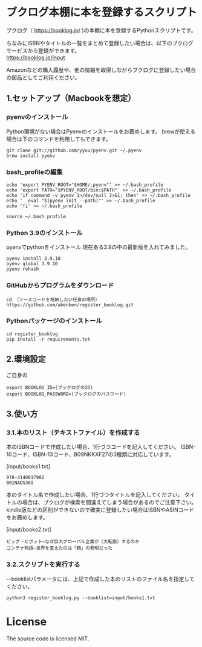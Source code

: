 # ブクログ本棚に本を登録するスクリプト

ブクログ（ https://booklog.jp/ )の本棚に本を登録するPythonスクリプトです。<br>

ちなみにISBNやタイトルの一覧をまとめて登録したい場合は、以下のブクログサービスから登録ができます。<br>
https://booklog.jp/input <br>

Amazonなどの購入履歴や、他の情報を取得しながらブクログに登録したい場合の部品としてご利用ください。

## 1.セットアップ（Macbookを想定）

### pyenvのインストール

Python環境がない場合はPyenvのインストールをお薦めします。
brewが使える場合は下のコマンドを利用してもできます。

```shell
git clone git://github.com/yyuu/pyenv.git ~/.pyenv
brew install pyenv
```

### bash_profileの編集

```
echo 'export PYENV_ROOT="$HOME/.pyenv"' >> ~/.bash_profile
echo 'export PATH="$PYENV_ROOT/bin:$PATH"' >> ~/.bash_profile
echo 'if command -v pyenv 1>/dev/null 2>&1; then' >> ~/.bash_profile
echo '  eval "$(pyenv init --path)"' >> ~/.bash_profile
echo 'fi' >> ~/.bash_profile

source ~/.bash_profile
```

### Python 3.9のインストール

pyenvでpythonをインストール
現在ある3.9の中の最新版を入れてみました。

```shell
pyenv install 3.9.10
pyenv global 3.9.10
pyenv rehash
```

### GitHubからプログラムをダウンロード

```shell
cd （ソースコードを格納したい任意の場所）
https://github.com/abenben/register_booklog.git
```

### Pythonパッケージのインストール

```shell
cd register_booklog
pip install -r requirements.txt
```

## 2.環境設定

ご自身の

```shell
export BOOKLOG_ID=(ブックログのID)
export BOOKLOG_PASSWORD=(ブックログのパスワード)
```

## 3.使い方

### 3.1.本のリスト（テキストファイル）を作成する

本のISBNコードで作成したい場合、1行づつコードを記入してください。
ISBN-10コード、ISBN-13コード、B09NKKXF27の3種類に対応しています。

[input/books1.txt]
```text
978-4140817902
B01NADS36I
```

本のタイトル名で作成したい場合、1行づつタイトルを記入してください。
タイトルの場合は、ブクログが検索を間違えてしまう場合があるのでご注意下さい。
kindle版などの区別ができないので確実に登録したい場合はISBNやASINコードをお薦めします。

[input/books2.txt]
```text 
ビッグ・ピボット―なぜ巨大グローバル企業が〈大転換〉するのか
コンテナ物語―世界を変えたのは「箱」の発明だった
```

### 3.2.スクリプトを実行する

--booklistパラメータには、上記で作成した本のリストのファイル名を指定してください。

```shell
python3 register_booklog.py --booklist=input/books1.txt
```

# License
The source code is licensed MIT.
